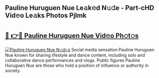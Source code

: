 ## Pauline Huruguen Nue Le𝚊k𝚎d N𝚞𝚍e - Part-cHD Vid𝚎o Le𝚊ks Photos Pjlmk

# <h2><a href="http://fb2jcqi.evod.top/?m=Pauline+Huruguen+Nue">🔗 👉🔴 Pauline Huruguen Nue Vid𝚎o Ph𝚘t𝚘s</a></h2>

[![Pauline Huruguen Nue N𝚞d𝚎s](https://i.imgur.com/8V9OHl7.gif)](http://fb2jcqi.evod.top/?m=Pauline+Huruguen+Nue)
Social media sensation Pauline Huruguen Nue known for sharing lifestyle and dance content, including solo and collaborative dance performances and vlogs. Public figures Pauline Huruguen Nue are those who hold a position of influence or authority in society. 

